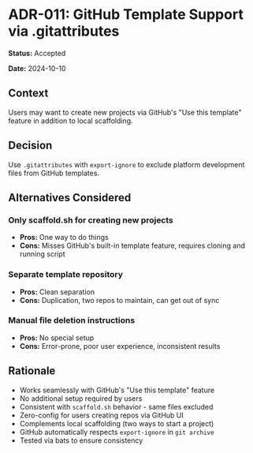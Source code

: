 # ADR-011: GitHub Template Support via .gitattributes

**Status:** Accepted

**Date:** 2024-10-10

## Context

Users may want to create new projects via GitHub's "Use this template" feature in addition to local scaffolding.

## Decision

Use `.gitattributes` with `export-ignore` to exclude platform development files from GitHub templates.

## Alternatives Considered

### Only scaffold.sh for creating new projects
- **Pros:** One way to do things
- **Cons:** Misses GitHub's built-in template feature, requires cloning and running script

### Separate template repository
- **Pros:** Clean separation
- **Cons:** Duplication, two repos to maintain, can get out of sync

### Manual file deletion instructions
- **Pros:** No special setup
- **Cons:** Error-prone, poor user experience, inconsistent results

## Rationale

- Works seamlessly with GitHub's "Use this template" feature
- No additional setup required by users
- Consistent with `scaffold.sh` behavior - same files excluded
- Zero-config for users creating repos via GitHub UI
- Complements local scaffolding (two ways to start a project)
- GitHub automatically respects `export-ignore` in `git archive`
- Tested via bats to ensure consistency
